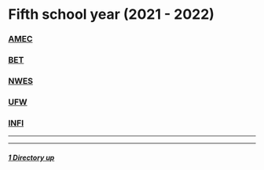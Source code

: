 # Fifth school year (2021 - 2022)

### [AMEC](./AMEC/README.md)
### [BET](./BET/README.md)
### [NWES](./NWES/README.md)
### [UFW](./UFW/README.md)
### [INFI](./UFW/README.md)

----
----

##### [1 Directory up](./../README.md)
